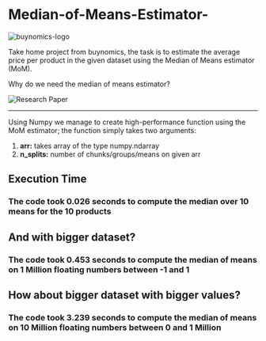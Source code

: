 # Median-of-Means-Estimator-

![buynomics-logo](https://user-images.githubusercontent.com/96091453/169597145-2a7c9d7c-0fa6-4b7d-969c-e39dc7467f7c.png)


Take home project from buynomics, the task is to estimate the average price per product in the given dataset using the Median of Means estimator (MoM). 


Why do we need the median of means estimator? 

![Research Paper](https://user-images.githubusercontent.com/96091453/169597364-bd067de8-9913-4d7b-8103-7254f49373c7.png)


------------------

Using Numpy we manage to create high-performance function using the MoM estimator; the function simply takes two arguments:
1. **arr:** takes array of the type numpy.ndarray
2. **n_splits:** number of chunks/groups/means on given arr 


## Execution Time ##

### The code took 0.026 seconds to compute the median over 10 means for the 10 products ###

## And with bigger dataset? ##

### The code took 0.453 seconds to compute the median of means on 1 Million floating numbers between -1 and 1 ###

## How about bigger dataset with bigger values? ##

### The code took 3.239 seconds to compute the median of means on 10 Million floating numbers between 0 and 1 Million ###

